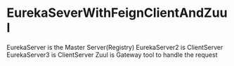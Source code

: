 # EurekaSeverWithFeignClientAndZuul

EurekaServer is the Master Server(Registry)
EurekaServer2 is ClientServer
EurekaServer3 is ClientServer
Zuul is Gateway tool to handle the request
